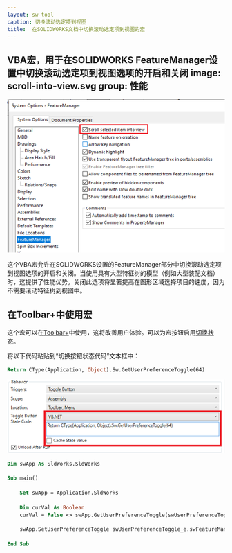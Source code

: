 ```yaml
---
layout: sw-tool
caption: 切换滚动选定项到视图
title:  在SOLIDWORKS文档中切换滚动选定项到视图的宏
---
```

 VBA宏，用于在SOLIDWORKS FeatureManager设置中切换滚动选定项到视图选项的开启和关闭
image: scroll-into-view.svg
group: 性能
---
![SOLIDWORKS设置中的滚动选定项到视图选项](solidworks-feature-manager-settings.png)

这个VBA宏允许在SOLIDWORKS设置的FeatureManager部分中切换滚动选定项到视图选项的开启和关闭。当使用具有大型特征树的模型（例如大型装配文档）时，这提供了性能优势。关闭此选项将显著提高在图形区域选择项目的速度，因为不需要滚动特征树到视图中。

## 在Toolbar+中使用宏

这个宏可以在[Toolbar+](https://cadplus.xarial.com/toolbar/)中使用，这将改善用户体验。可以为宏按钮启用[切换状态](https://cadplus.xarial.com/toolbar/configuration/toggles/)。

将以下代码粘贴到“切换按钮状态代码”文本框中：

~~~ vb
Return CType(Application, Object).Sw.GetUserPreferenceToggle(64)
~~~

![处理切换按钮状态的代码](toggle-state-code.png)

~~~ vb
Dim swApp As SldWorks.SldWorks

Sub main()

    Set swApp = Application.SldWorks
    
    Dim curVal As Boolean
    curVal = False <> swApp.GetUserPreferenceToggle(swUserPreferenceToggle_e.swFeatureManagerEnsureVisible)
    
    swApp.SetUserPreferenceToggle swUserPreferenceToggle_e.swFeatureManagerEnsureVisible, Not curVal
    
End Sub
~~~